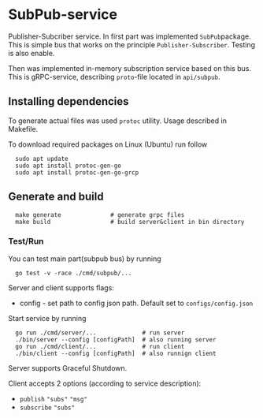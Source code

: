 # SubPub-service
Publisher-Subcriber service.
In first part was implemented `SubPub`package. This is simple bus that works on the principle `Publisher-Subscriber`. Testing is also enable.

Then was implemented in-memory subscription service based on this bus. This is gRPC-service, describing `proto`-file located in `api/subpub`.


## Installing dependencies 

To generate actual files was used `protoc` utility.
Usage described in Makefile.

To download required packages on Linux (Ubuntu) run follow
```
  sudo apt update
  sudo apt install protoc-gen-go
  sudo apt install protoc-gen-go-grcp
```

## Generate and build
```
  make generate              # generate grpc files
  make build                 # build server&client in bin directory
```

### Test/Run

You can test main part(subpub bus) by running
```
  go test -v -race ./cmd/subpub/...
```

Server and client supports flags:

- config - set path to config json path. Default set to `configs/config.json` 


Start service by running
```
  go run ./cmd/server/...             # run server
  ./bin/server --config [configPath]  # also running server
  go run ./cmd/client/...             # run client
  ./bin/client --config [configPath]  # also runnign client
```

Server supports Graceful Shutdown.

Client accepts 2 options (according to service description):
- `publish` `"subs"` `"msg"`
- `subscribe` `"subs"`
